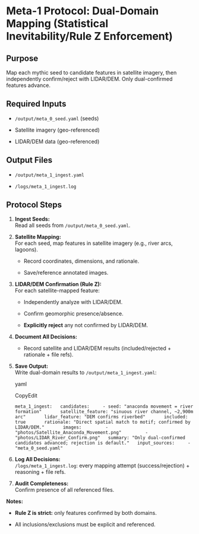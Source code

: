 # **Meta-1 Protocol: Dual-Domain Mapping (Statistical Inevitability/Rule Z Enforcement)**

## Purpose

Map each mythic seed to candidate features in satellite imagery, then independently confirm/reject with LIDAR/DEM. Only dual-confirmed features advance.

## Required Inputs

- `/output/meta_0_seed.yaml` (seeds)
    
- Satellite imagery (geo-referenced)
    
- LIDAR/DEM data (geo-referenced)
    

## Output Files

- `/output/meta_1_ingest.yaml`
    
- `/logs/meta_1_ingest.log`
    

## Protocol Steps

1. **Ingest Seeds:**  
    Read all seeds from `/output/meta_0_seed.yaml`.
    
2. **Satellite Mapping:**  
    For each seed, map features in satellite imagery (e.g., river arcs, lagoons).
    
    - Record coordinates, dimensions, and rationale.
        
    - Save/reference annotated images.
        
3. **LIDAR/DEM Confirmation (Rule Z):**  
    For each satellite-mapped feature:
    
    - Independently analyze with LIDAR/DEM.
        
    - Confirm geomorphic presence/absence.
        
    - **Explicitly reject** any not confirmed by LIDAR/DEM.
        
4. **Document All Decisions:**
    
    - Record satellite and LIDAR/DEM results (included/rejected + rationale + file refs).
        
5. **Save Output:**  
    Write dual-domain results to `/output/meta_1_ingest.yaml`:
    
    yaml
    
    CopyEdit
    
    `meta_1_ingest:   candidates:     - seed: "anaconda movement = river formation"       satellite_feature: "sinuous river channel, ~2,900m arc"       lidar_feature: "DEM confirms riverbed"       included: true       rationale: "Direct spatial match to motif; confirmed by LIDAR/DEM."       images:         - "photos/Satellite_Anaconda_Movement.png"         - "photos/LIDAR_River_Confirm.png"   summary: "Only dual-confirmed candidates advanced; rejection is default."   input_sources:     - "meta_0_seed.yaml"`
    
6. **Log All Decisions:**  
    `/logs/meta_1_ingest.log`: every mapping attempt (success/rejection) + reasoning + file refs.
    
7. **Audit Completeness:**  
    Confirm presence of all referenced files.
    

**Notes:**

- **Rule Z is strict:** only features confirmed by both domains.
    
- All inclusions/exclusions must be explicit and referenced.